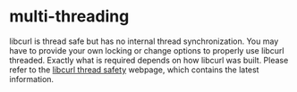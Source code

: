 # multi-threading

libcurl is thread safe but has no internal thread synchronization. You may have
to provide your own locking or change options to properly use libcurl threaded.
Exactly what is required depends on how libcurl was built. Please refer to the
[libcurl thread safety](https://curl.se/libcurl/c/threadsafe.html)
webpage, which contains the latest information.
